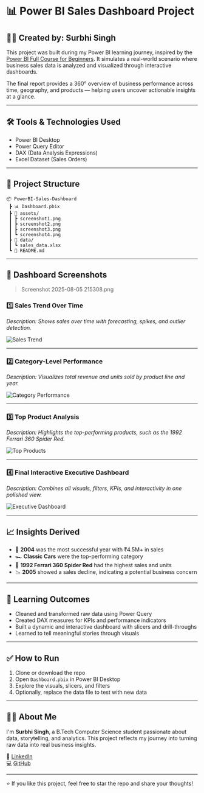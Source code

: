 # 📊 Power BI Sales Dashboard Project

## 👩‍💻 Created by: Surbhi Singh

This project was built during my Power BI learning journey, inspired by the [Power BI Full Course for Beginners](https://youtu.be/bQ-HTp-tx40). It simulates a real-world scenario where business sales data is analyzed and visualized through interactive dashboards.

The final report provides a 360° overview of business performance across time, geography, and products — helping users uncover actionable insights at a glance.

---

## 🛠 Tools & Technologies Used

- Power BI Desktop  
- Power Query Editor  
- DAX (Data Analysis Expressions)  
- Excel Dataset (Sales Orders)

---

## 📁 Project Structure

```
📦 PowerBI-Sales-Dashboard
 ┣ 📊 Dashboard.pbix
 ┣ 📂 assets/
 ┃ ┣ screenshot1.png
 ┃ ┣ screenshot2.png
 ┃ ┣ screenshot3.png
 ┃ ┗ screenshot4.png
 ┣ 📂 data/
 ┃ ┗ sales_data.xlsx
 ┗ 📄 README.md
```

---

## 📸 Dashboard Screenshots

>Screenshot 2025-08-05 215308.png

### 1️⃣ Sales Trend Over Time  
_Description: Shows sales over time with forecasting, spikes, and outlier detection._

![Sales Trend](./assets/screenshot1.png)

---

### 2️⃣ Category-Level Performance  
_Description: Visualizes total revenue and units sold by product line and year._

![Category Performance](./assets/screenshot2.png)

---

### 3️⃣ Top Product Analysis  
_Description: Highlights the top-performing products, such as the 1992 Ferrari 360 Spider Red._

![Top Products](./assets/screenshot3.png)

---

### 4️⃣ Final Interactive Executive Dashboard  
_Description: Combines all visuals, filters, KPIs, and interactivity in one polished view._

![Executive Dashboard](./assets/screenshot4.png)

---

## 📈 Insights Derived

- 📅 **2004** was the most successful year with ₹4.5M+ in sales  
- 🏎️ **Classic Cars** were the top-performing category  
- 🚗 **1992 Ferrari 360 Spider Red** had the highest sales and units  
- 📉 **2005** showed a sales decline, indicating a potential business concern  

---

## 🎯 Learning Outcomes

- Cleaned and transformed raw data using Power Query  
- Created DAX measures for KPIs and performance indicators  
- Built a dynamic and interactive dashboard with slicers and drill-throughs  
- Learned to tell meaningful stories through visuals  

---

## ✅ How to Run

1. Clone or download the repo  
2. Open `Dashboard.pbix` in Power BI Desktop  
3. Explore the visuals, slicers, and filters  
4. Optionally, replace the data file to test with new data  

---

## 🙋‍♀️ About Me

I'm **Surbhi Singh**, a B.Tech Computer Science student passionate about data, storytelling, and analytics. This project reflects my journey into turning raw data into real business insights.

📌 [LinkedIn](https://www.linkedin.com/in/surbhi-singh-720113297/)  
💻 [GitHub](https://github.com/Surbhi28singh)

---

⭐ If you like this project, feel free to star the repo and share your thoughts!
